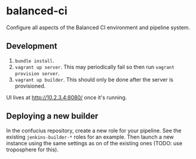 # balanced-ci

Configure all aspects of the Balanced CI environment and pipeline system.

## Development

1. `bundle install`.
1. `vagrant up server`. This may periodically fail so then run `vagrant provision server`.
1. `vagrant up builder`. This should only be done after the server is provisioned.

UI lives at http://10.2.3.4:8080/ once it's running.

## Deploying a new builder

In the confucius repository, create a new role for your pipeline. See the existing
`jenkins-builder-*` roles for an example. Then launch a new instance using the
same settings as on of the existing ones (TODO: use troposphere for this).
